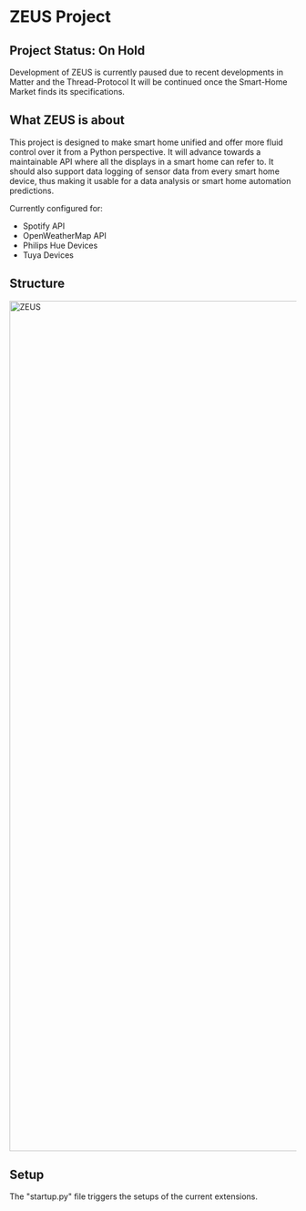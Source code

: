 # ZEUS Project

## Project Status: On Hold

Development of ZEUS is currently paused due to recent developments in Matter and the Thread-Protocol
It will be continued once the Smart-Home Market finds its specifications.

## What ZEUS is about

This project is designed to make smart home unified and offer more fluid control over it from a Python perspective.
It will advance towards a maintainable API where all the displays in a smart home can refer to. It should also support data logging of sensor data from every smart home device, thus making it usable for a data analysis or smart home automation predictions.

Currently configured for:
- Spotify API
- OpenWeatherMap API
- Philips Hue Devices
- Tuya Devices

## Structure

<img width="1493" alt="ZEUS" src="https://github.com/paddy-shrp/zeus/assets/50612943/b951b45f-ce43-4570-96d7-6b7c7f8fae36">

## Setup

The "startup.py" file triggers the setups of the current extensions.

